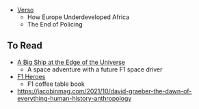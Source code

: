 - [Verso](https://www.versobooks.com/users/orders)
  - How Europe Underdeveloped Africa
  - The End of Policing

## To Read
- [A Big Ship at the Edge of the Universe](https://www.goodreads.com/en/book/show/35520564-a-big-ship-at-the-edge-of-the-universe)
  - A space adventure with a future F1 space driver
- [F1 Heroes](https://www.skira.net/en/books/f1-heroes-1/)
  - F1 coffee table book 
- https://jacobinmag.com/2021/10/david-graeber-the-dawn-of-everything-human-history-anthropology